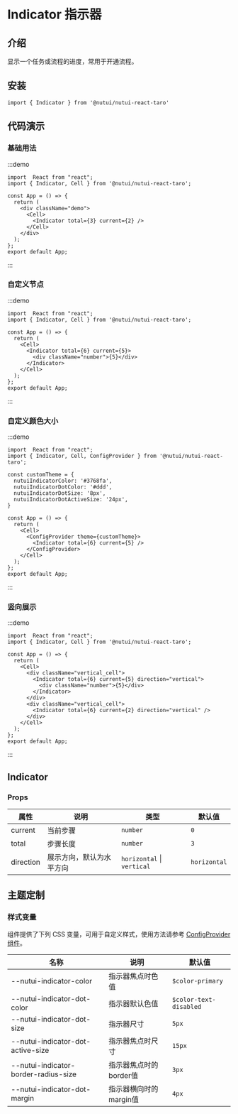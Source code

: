 # Indicator 指示器

## 介绍

显示一个任务或流程的进度，常用于开通流程。

## 安装

```tsx
import { Indicator } from '@nutui/nutui-react-taro'
```

## 代码演示

### 基础用法

:::demo

```tsx
import  React from "react";
import { Indicator, Cell } from '@nutui/nutui-react-taro';

const App = () => {
  return (
    <div className="demo">
      <Cell>
        <Indicator total={3} current={2} />
      </Cell>
    </div>
  );
};
export default App;
```

:::

### 自定义节点

:::demo

```tsx
import  React from "react";
import { Indicator, Cell } from '@nutui/nutui-react-taro';

const App = () => {
  return (
    <Cell>
      <Indicator total={6} current={5}>
        <div className="number">{5}</div>
      </Indicator>
    </Cell>
  );
};
export default App;
```

:::

### 自定义颜色大小

:::demo

```tsx
import  React from "react";
import { Indicator, Cell, ConfigProvider } from '@nutui/nutui-react-taro';

const customTheme = {
  nutuiIndicatorColor: '#3768fa',
  nutuiIndicatorDotColor: '#ddd',
  nutuiIndicatorDotSize: '8px',
  nutuiIndicatorDotActiveSize: '24px',
}

const App = () => {
  return (
    <Cell>
      <ConfigProvider theme={customTheme}>
        <Indicator total={6} current={5} />
      </ConfigProvider>
    </Cell>
  );
};
export default App;
```

:::

### 竖向展示

:::demo

```tsx
import  React from "react";
import { Indicator, Cell } from '@nutui/nutui-react-taro';

const App = () => {
  return (
    <Cell>
      <div className="vertical_cell">
        <Indicator total={6} current={5} direction="vertical">
          <div className="number">{5}</div>
        </Indicator>
      </div>
      <div className="vertical_cell">
        <Indicator total={6} current={2} direction="vertical" />
      </div>
    </Cell>
  );
};
export default App;
```

:::

## Indicator

### Props

| 属性 | 说明 | 类型 | 默认值 |
| --- | --- | --- | --- |
| current | 当前步骤 | `number` | `0` |
| total | 步骤长度 | `number` | `3` |
| direction | 展示方向，默认为水平方向 | `horizontal` \| `vertical` | `horizontal` |

## 主题定制

### 样式变量

组件提供了下列 CSS 变量，可用于自定义样式，使用方法请参考 [ConfigProvider 组件](#/zh-CN/component/configprovider)。

| 名称 | 说明 | 默认值 |
| --- | --- | --- |
| \--nutui-indicator-color | 指示器焦点时色值 | `$color-primary` |
| \--nutui-indicator-dot-color | 指示器默认色值 | `$color-text-disabled` |
| \--nutui-indicator-dot-size | 指示器尺寸 | `5px` |
| \--nutui-indicator-dot-active-size | 指示器焦点时尺寸 | `15px` |
| \--nutui-indicator-border-radius-size | 指示器焦点时的border值 | `3px` |
| \--nutui-indicator-dot-margin | 指示器横向时的margin值 | `4px` |
